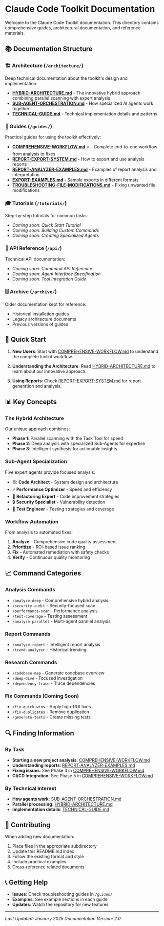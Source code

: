# Claude Code Toolkit Documentation

Welcome to the Claude Code Toolkit documentation. This directory contains comprehensive guides, architectural documentation, and reference materials.

## 📚 Documentation Structure

### 🏗️ Architecture (`/architecture/`)
Deep technical documentation about the toolkit's design and implementation:

- **[HYBRID-ARCHITECTURE.md](architecture/HYBRID-ARCHITECTURE.md)** - The innovative hybrid approach combining parallel scanning with expert analysis
- **[SUB-AGENT-ORCHESTRATION.md](architecture/SUB-AGENT-ORCHESTRATION.md)** - How specialized AI agents work together
- **[TECHNICAL-GUIDE.md](architecture/TECHNICAL-GUIDE.md)** - Technical implementation details and patterns

### 📖 Guides (`/guides/`)
Practical guides for using the toolkit effectively:

- **[COMPREHENSIVE-WORKFLOW.md](guides/COMPREHENSIVE-WORKFLOW.md)** ⭐ - Complete end-to-end workflow from analysis to fixes
- **[REPORT-EXPORT-SYSTEM.md](guides/REPORT-EXPORT-SYSTEM.md)** - How to export and use analysis reports
- **[REPORT-ANALYZER-EXAMPLES.md](guides/REPORT-ANALYZER-EXAMPLES.md)** - Examples of report analysis and interpretation
- **[EXPORT-EXAMPLES.md](guides/EXPORT-EXAMPLES.md)** - Sample exports in different formats
- **[TROUBLESHOOTING-FILE-MODIFICATIONS.md](guides/TROUBLESHOOTING-FILE-MODIFICATIONS.md)** - Fixing unwanted file modifications

### 🎓 Tutorials (`/tutorials/`)
Step-by-step tutorials for common tasks:

- *Coming soon: Quick Start Tutorial*
- *Coming soon: Building Custom Commands*
- *Coming soon: Creating Specialized Agents*

### 🔧 API Reference (`/api/`)
Technical API documentation:

- *Coming soon: Command API Reference*
- *Coming soon: Agent Interface Specification*
- *Coming soon: Tool Integration Guide*

### 🗄️ Archive (`/archive/`)
Older documentation kept for reference:

- Historical installation guides
- Legacy architecture documents
- Previous versions of guides

## 🚀 Quick Start

1. **New Users**: Start with [COMPREHENSIVE-WORKFLOW.md](guides/COMPREHENSIVE-WORKFLOW.md) to understand the complete toolkit workflow.

2. **Understanding the Architecture**: Read [HYBRID-ARCHITECTURE.md](architecture/HYBRID-ARCHITECTURE.md) to learn about our innovative approach.

3. **Using Reports**: Check [REPORT-EXPORT-SYSTEM.md](guides/REPORT-EXPORT-SYSTEM.md) for report generation and analysis.

## 📊 Key Concepts

### The Hybrid Architecture
Our unique approach combines:
- **Phase 1**: Parallel scanning with the Task Tool for speed
- **Phase 2**: Deep analysis with specialized Sub-Agents for expertise  
- **Phase 3**: Intelligent synthesis for actionable insights

### Sub-Agent Specialization
Five expert agents provide focused analysis:
- 🏗️ **Code Architect** - System design and architecture
- ⚡ **Performance Optimizer** - Speed and efficiency
- 🔄 **Refactoring Expert** - Code improvement strategies
- 🔒 **Security Specialist** - Vulnerability detection
- 🧪 **Test Engineer** - Testing strategies and coverage

### Workflow Automation
From analysis to automated fixes:
1. **Analyze** - Comprehensive code quality assessment
2. **Prioritize** - ROI-based issue ranking
3. **Fix** - Automated remediation with safety checks
4. **Verify** - Continuous quality monitoring

## 📈 Command Categories

### Analysis Commands
- `/analyze-deep` - Comprehensive hybrid analysis
- `/security-audit` - Security-focused scan
- `/performance-scan` - Performance analysis
- `/test-coverage` - Testing assessment
- `/analyze-parallel` - Multi-agent parallel analysis

### Report Commands  
- `/analyze-report` - Intelligent report analysis
- `/trend-analyzer` - Historical trending

### Research Commands
- `/codebase-map` - Generate codebase overview
- `/deep-dive` - Focused investigation
- `/dependency-trace` - Trace dependencies

### Fix Commands (Coming Soon)
- `/fix-quick-wins` - Apply high-ROI fixes
- `/fix-duplicates` - Remove duplication
- `/generate-tests` - Create missing tests

## 🔍 Finding Information

### By Task
- **Starting a new project analysis**: [COMPREHENSIVE-WORKFLOW.md](guides/COMPREHENSIVE-WORKFLOW.md)
- **Understanding reports**: [REPORT-ANALYZER-EXAMPLES.md](guides/REPORT-ANALYZER-EXAMPLES.md)
- **Fixing issues**: See Phase 3 in [COMPREHENSIVE-WORKFLOW.md](guides/COMPREHENSIVE-WORKFLOW.md)
- **CI/CD Integration**: See Phase 5 in [COMPREHENSIVE-WORKFLOW.md](guides/COMPREHENSIVE-WORKFLOW.md)

### By Technical Interest
- **How agents work**: [SUB-AGENT-ORCHESTRATION.md](architecture/SUB-AGENT-ORCHESTRATION.md)
- **Parallel processing**: [HYBRID-ARCHITECTURE.md](architecture/HYBRID-ARCHITECTURE.md)
- **Implementation details**: [TECHNICAL-GUIDE.md](architecture/TECHNICAL-GUIDE.md)

## 🤝 Contributing

When adding new documentation:

1. Place files in the appropriate subdirectory
2. Update this README.md index
3. Follow the existing format and style
4. Include practical examples
5. Cross-reference related documents

## 📞 Getting Help

- **Issues**: Check troubleshooting guides in `/guides/`
- **Examples**: See example sections in each guide
- **Updates**: Watch the repository for new features

---

*Last Updated: January 2025*
*Documentation Version: 2.0*